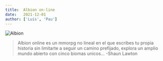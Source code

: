 ```yaml
---
title:  Albion on-line
date:   2021-12-01
author: ['Luis', 'Pau']
---
```


![Albion](img/albion-onlnine.png)

>Albion online es un mmorpg no lineal en el que escribes tu propia historia sin limitarte a seguir un camino prefijado, explora un amplio mundo abierto con cinco biomas unicos... -Shaun Lawton
